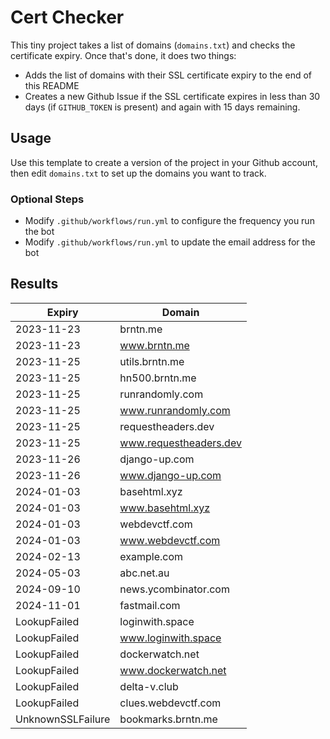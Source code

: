 # Cert Checker

This tiny project takes a list of domains (`domains.txt`) and checks the certificate expiry. Once that's done, it does two things:

- Adds the list of domains with their SSL certificate expiry to the end of this README
- Creates a new Github Issue if the SSL certificate expires in less than 30 days (if `GITHUB_TOKEN` is present) and again with 15 days remaining.


## Usage

Use this template to create a version of the project in your Github account, then edit `domains.txt` to set up the domains you want to track.


### Optional Steps

- Modify `.github/workflows/run.yml` to configure the frequency you run the bot
- Modify `.github/workflows/run.yml` to update the email address for the bot

## Results

| Expiry    | Domain   |
|-----------|----------|
| 2023-11-23 | brntn.me |
| 2023-11-23 | www.brntn.me |
| 2023-11-25 | utils.brntn.me |
| 2023-11-25 | hn500.brntn.me |
| 2023-11-25 | runrandomly.com |
| 2023-11-25 | www.runrandomly.com |
| 2023-11-25 | requestheaders.dev |
| 2023-11-25 | www.requestheaders.dev |
| 2023-11-26 | django-up.com |
| 2023-11-26 | www.django-up.com |
| 2024-01-03 | basehtml.xyz |
| 2024-01-03 | www.basehtml.xyz |
| 2024-01-03 | webdevctf.com |
| 2024-01-03 | www.webdevctf.com |
| 2024-02-13 | example.com |
| 2024-05-03 | abc.net.au |
| 2024-09-10 | news.ycombinator.com |
| 2024-11-01 | fastmail.com |
| LookupFailed | loginwith.space |
| LookupFailed | www.loginwith.space |
| LookupFailed | dockerwatch.net |
| LookupFailed | www.dockerwatch.net |
| LookupFailed | delta-v.club |
| LookupFailed | clues.webdevctf.com |
| UnknownSSLFailure | bookmarks.brntn.me |

